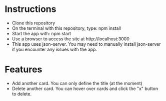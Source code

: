 # Instructions
- Clone this repository
- On the terminal with this repository, type: npm install
- Start the app with: npm start
- Use a browser to access the site at http://localhost:3000
- This app uses json-server. You may need to manually install json-server if you encounter any issues with the app.

# Features
- Add another card. You can only define the title (at the moment)
- Delete another card. You can hover over cards and click the "x" button to delete.
